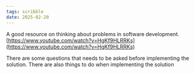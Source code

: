 ```yaml
---
tags: scribble
date: 2025-02-20
---
```


A good resource on thinking about problems in software development.
[https://www.youtube.com/watch?v=HgKf9HLRRKs](https://www.youtube.com/watch?v=HgKf9HLRRKs)

There are some questions that needs to be asked before implementing the solution.
There are also things to do when implementing the solution
